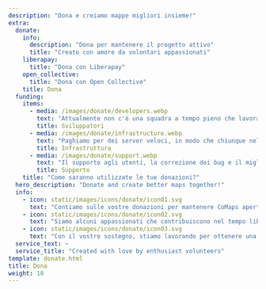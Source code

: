 ```yaml
---
description: "Dona e creiamo mappe migliori insieme!"
extra:
  donate:
    info:
      description: "Dona per mantenere il progetto attivo"
      title: "Creato con amore da volontari appassionati"
    liberapay:
      title: "Dona con Liberapay"
    open_collective:
      title: "Dona con Open Collective"
    title: Dona
  funding:
    items:
      - media: /images/donate/developers.webp
        text: "Attualmente non c'è una squadra a tempo pieno che lavora per sviluppare nuove funzionalità e migliorare il servizio. Per far progredire costantemente il progetto, è necessario una squadra di base."
        title: Sviluppatori
      - media: /images/donate/infrastructure.webp
        text: "Paghiamo per dei server veloci, in modo che chiunque nel mondo possa scaricare gratuitamente gli aggiornamenti delle mappe senza ritardi. I trasferimenti di dati delle mappe sono centinaia di terabyte al mese e la quantità è in continua crescita."
        title: Infrastruttura
      - media: /images/donate/support.webp
        text: "Il supporto agli utenti, la correzione dei bug e il miglioramento della stabilità dell'applicazione sono la nostra priorità assoluta. L'elenco delle richieste e delle segnalazioni di bug cresce ogni giorno e sono molte le richieste di assistenza a cui rispondere su App Store, Google Play e nelle e-mail di supporto."
        title: Supporto
    title: "Come saranno utilizzate le tue donazioni?"
  hero_description: "Donate and create better maps together!"
  info:
    - icon: static/images/icons/donate/icon01.svg
      text: "Contiamo sulle vostre donazioni per mantenere CoMaps aperta e gratuita"
    - icon: static/images/icons/donate/icon02.svg
      text: "Siamo alcuni appassionati che contribuiscono nel tempo libero. Amiamo quello che facciamo e amiamo i nostri utenti"
    - icon: static/images/icons/donate/icon03.svg
      text: "Con il vostro sostegno, stiamo lavorando per ottenere una navigazione cartografica privata che sia la scelta preferita sul mercato"
  service_text: ~
  service_title: "Created with love by enthusiast volunteers"
template: donate.html
title: Dona
weight: 10
---
```

